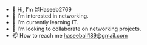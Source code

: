 - 👋 Hi, I’m @Haseeb2769
- 👀 I’m interested in networking.
- 🌱 I’m currently learning IT.
- 💞️ I’m looking to collaborate on networking projects.
- 📫 How to reach me haseebali189@gmail.com

<!---
Haseeb2769/Haseeb2769 is a ✨ special ✨ repository because its `README.md` (this file) appears on your GitHub profile.
You can click the Preview link to take a look at your changes.
--->
